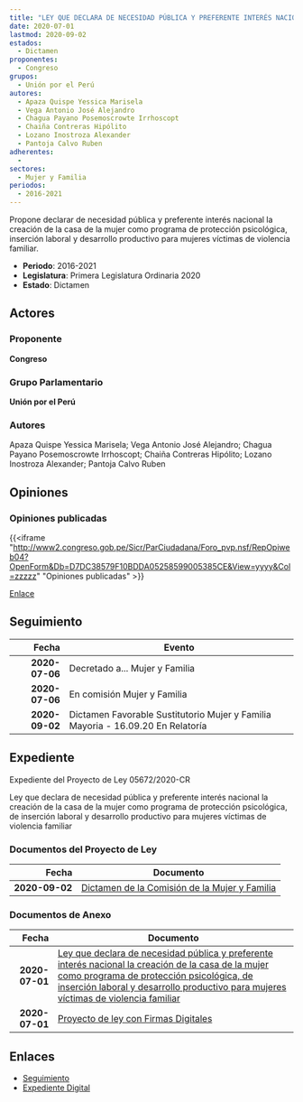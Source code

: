 ```yaml
---
title: "LEY QUE DECLARA DE NECESIDAD PÚBLICA Y PREFERENTE INTERÉS NACIONAL LA CREACIÓN DE LA CASA DE LA MUJER COMO PROGRAMA DE PROTECCIÓN PSICOLÓGICA, DE INSERCIÓN LABORAL Y DESARROLLO PRODUCTIVO PARA MUJERES VÍCTIMAS DE VIOLENCIA FAMILIAR"
date: 2020-07-01
lastmod: 2020-09-02
estados: 
  - Dictamen
proponentes: 
  - Congreso
grupos: 
  - Unión por el Perú
autores: 
  - Apaza Quispe Yessica Marisela
  - Vega Antonio José Alejandro
  - Chagua Payano Posemoscrowte Irrhoscopt
  - Chaiña Contreras Hipólito
  - Lozano Inostroza Alexander
  - Pantoja Calvo Ruben
adherentes: 
  - 
sectores: 
  - Mujer y Familia
periodos: 
  - 2016-2021
---
```


Propone declarar de necesidad pública y preferente interés nacional la creación de la casa de la mujer como programa de protección psicológica, inserción laboral y desarrollo productivo para mujeres víctimas de violencia familiar.

- **Periodo**: 2016-2021
- **Legislatura**: Primera Legislatura Ordinaria 2020
- **Estado**: Dictamen

## Actores

### Proponente

**Congreso**

### Grupo Parlamentario

**Unión por el Perú**

### Autores

Apaza Quispe Yessica Marisela; Vega Antonio José Alejandro; Chagua Payano Posemoscrowte Irrhoscopt; Chaiña Contreras Hipólito; Lozano Inostroza Alexander; Pantoja Calvo Ruben


## Opiniones

### Opiniones publicadas

{{<iframe "http://www2.congreso.gob.pe/Sicr/ParCiudadana/Foro_pvp.nsf/RepOpiweb04?OpenForm&Db=D7DC38579F10BDDA05258599005385CE&View=yyyy&Col=zzzzz" "Opiniones publicadas" >}}

[Enlace](http://www2.congreso.gob.pe/Sicr/ParCiudadana/Foro_pvp.nsf/RepOpiweb04?OpenForm&Db=D7DC38579F10BDDA05258599005385CE&View=yyyy&Col=zzzzz)

## Seguimiento

| Fecha | Evento |
|------:|--------|
| **2020-07-06** | Decretado a... Mujer y Familia|
| **2020-07-06** | En comisión Mujer y Familia|
| **2020-09-02** | Dictamen Favorable Sustitutorio Mujer y Familia Mayoria - 16.09.20 En Relatoría|


## Expediente

Expediente del Proyecto de Ley 05672/2020-CR

Ley que declara de necesidad pública y preferente interés nacional la creación de la casa de la mujer como programa de protección psicológica, de inserción laboral y desarrollo productivo para mujeres víctimas de violencia familiar


### Documentos del Proyecto de Ley

| Fecha | Documento |
|------:|--------|
| **2020-09-02** | [Dictamen de la Comisión de la Mujer y Familia](http://www.leyes.congreso.gob.pe/Documentos/2016_2021/Dictamenes/Proyectos_de_Ley/05672DC16MAY-20200902.pdf) |

### Documentos de Anexo

| Fecha | Documento |
|------:|--------|
| **2020-07-01** | [Ley que declara de necesidad pública y preferente interés nacional la creación de la casa de la mujer como programa de protección psicológica, de inserción laboral y desarrollo productivo para mujeres víctimas de violencia familiar](http://www.leyes.congreso.gob.pe/Documentos/2016_2021/Proyectos_de_Ley_y_de_Resoluciones_Legislativas/PL05672-20200701.pdf) |
| **2020-07-01** | [Proyecto de ley con Firmas Digitales](http://www.leyes.congreso.gob.pe/Documentos/2016_2021/Proyectos_de_Ley_y_de_Resoluciones_Legislativas/Proyectos_Firmas_digitales/PL05672.pdf) |

## Enlaces 

- [Seguimiento](http://www2.congreso.gob.pe/Sicr/TraDocEstProc/CLProLey2016.nsf/f7fff46988ca05b1052578e100829cc7/c396fa560171d54b052585990006c37d?OpenDocument)
- [Expediente Digital](http://www2.congreso.gob.pe/Sicr/TraDocEstProc/CLProLey2016.nsf/f7fff46988ca05b1052578e100829cc7/c396fa560171d54b052585990006c37d?OpenDocument&Click=05257FB7005EB655.eb71d0cf91d8294e05256cdf006b5706/$Body/0.1C6C)
